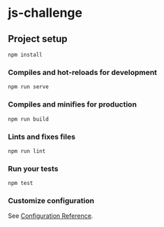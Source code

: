 # js-challenge

## Project setup
```
npm install
```

### Compiles and hot-reloads for development
```
npm run serve
```

### Compiles and minifies for production
```
npm run build
```

### Lints and fixes files
```
npm run lint
```

### Run your tests
```
npm test
```

### Customize configuration
See [Configuration Reference](https://cli.vuejs.org/config/).
